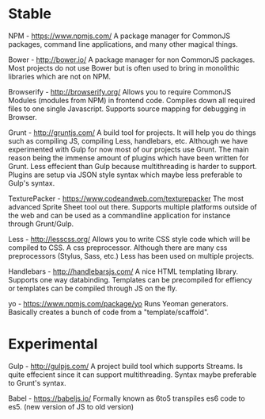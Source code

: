 # Stable

NPM - https://www.npmjs.com/
A package manager for CommonJS packages, command line applications, and many other magical things.

Bower - http://bower.io/
A package manager for non CommonJS packages. Most projects do not use Bower but is often used
to bring in monolithic libraries which are not on NPM.

Browserify - http://browserify.org/
Allows you to require CommonJS Modules (modules from NPM) in frontend code. Compiles down
all required files to one single Javascript. Supports source mapping for debugging in Browser.

Grunt - http://gruntjs.com/
A build tool for projects. It will help you do things such as compiling JS, compiling Less, 
handlebars, etc. Although we have experimented with Gulp for now most of our projects use 
Grunt. The main reason being the immense amount of plugins which have been written for Grunt.
Less effecient than Gulp because multithreading is harder to support. Plugins are setup via
JSON style syntax which maybe less preferable to Gulp's syntax.

TexturePacker - https://www.codeandweb.com/texturepacker
The most advanced Sprite Sheet tool out there. Supports multiple platforms outside of the web
and can be used as a commandline application for instance through Grunt/Gulp.

Less - http://lesscss.org/
Allows you to write CSS style code which will be compiled to CSS. A css preprocessor. Although
there are many css preprocessors (Stylus, Sass, etc.) Less has been used on multiple projects.

Handlebars - http://handlebarsjs.com/
A nice HTML templating library. Supports one way databinding. Templates can be precompiled 
for effiency or templates can be compiled through JS on the fly.

yo - https://www.npmjs.com/package/yo
Runs Yeoman generators. Basically creates a bunch of code from a "template/scaffold".



# Experimental

Gulp - http://gulpjs.com/
A project build tool which supports Streams. Is quite effecient since it can support multithreading.
Syntax maybe preferable to Grunt's syntax.

Babel - https://babeljs.io/
Formally known as 6to5 transpiles es6 code to es5. (new version of JS to old version)
